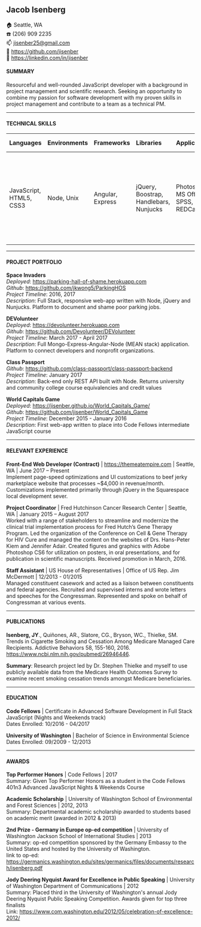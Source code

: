 ## Jacob Isenberg ##
:house: Seattle, WA   
:telephone: (206) 909 2235   
:mailbox:  jisenber25@gmail.com  
:floppy_disk: https://github.com/jisenber  
:necktie: https://linkedin.com/in/jisenber  


#### SUMMARY ####  
Resourceful and well-rounded JavaScript developer with a background in project management and scientific research. Seeking an opportunity to combine my passion for software development with my proven skills in project management and contribute to a team as a technical PM.

---

#### TECHNICAL SKILLS ####  

| **Languages** | **Environments** | **Frameworks** | **Libraries** | **Applications** | **Design Concepts** | **Tools & More** |  
|:-----------|:-----------|:-----------|:-----------|:-----------|:-----------|:-----------|  
  |  JavaScript, HTML5, CSS3  |  Node,  Unix  |  Angular, Express  |  jQuery, Boostrap, Handlebars, Nunjucks  |  Photoshop, MS Office, SPSS, REDCap  |  REST, MVC, Responsive, TDD, CI/CD  |  Git, Heroku, MongoDB, Webpack, Mocha, Chai, Karma, Babel, Gulp, Passport, Bcrypt, Superagent  |


---

#### PROJECT PORTFOLIO ####

 **Space Invaders**  
 *Deployed*: https://parking-hall-of-shame.herokuapp.com  
 *Github*: https://github.com/jkwong5/ParkingHOS  
 *Project Timeline*: 2016, 2017  
 *Description*: Full Stack, responsive web-app written with Node, jQuery and Nunjucks. Platform to document and shame poor parking jobs.

**DEVolunteer**  
*Deployed*: https://devolunteer.herokuapp.com  
*Github*: https://github.com/Devolunteer/DEVolunteer  
*Project Timeline*: March 2017 - April 2017  
*Description*: Full Mongo-Express-Angular-Node (MEAN stack) application. Platform to connect developers and nonprofit organizations.

**Class Passport**  
*Github*: https://github.com/class-passport/class-passport-backend  
*Project Timeline*: January 2017  
*Description*: Back-end only REST API built with Node. Returns university and community college course equivalencies and credit values  

**World Capitals Game**  
*Deployed*: https://jisenber.github.io/World_Capitals_Game/  
*Github*: https://github.com/jisenber/World_Capitals_Game  
*Project Timeline*: December 2015 - January 2016  
*Description*: First web-app written to place into Code Fellows intermediate JavaScript course

---

#### RELEVANT EXPERIENCE ####
**Front-End Web Developer (Contract)** | https://themeatempire.com | Seattle, WA | June 2017 – Present  
Implement page-speed optimizations and UI customizations to beef jerky marketplace website that processes ~$4,000 in revenue/month. Customizations implemented primarily through jQuery in the Squarespace local development sever.

**Project Coordinator** | Fred Hutchinson Cancer Research Center | Seattle, WA | January 2015 – August 2017  
Worked with a range of stakeholders to streamline and modernize the clinical trial implementation process for Fred Hutch’s Gene Therapy Program. Led the organization of the Conference on Cell & Gene Therapy for HIV Cure and managed the content on the websites of Drs. Hans-Peter Kiem and Jennifer Adair. Created figures and graphics with Adobe Photoshop CS6 for utilization on posters, in oral presentations, and for publication in scientific manuscripts. Received promotion in March, 2016.

**Staff Assistant** | US House of Representatives | Office of US Rep. Jim McDermott | 12/2013 - 01/2015  
Managed constituent casework and acted as a liaison between constituents and federal agencies. Recruited and supervised interns and wrote letters and speeches for the Congressman. Represented and spoke on behalf of Congressman at various events.

---

#### PUBLICATIONS ####
**Isenberg, JY**., Quiñones, AR., Slatore, CG., Bryson, WC., Thielke, SM. Trends in Cigarette Smoking and Cessation Among Medicare Managed Care Recipients. Addictive Behaviors 58, 155-160, 2016. https://www.ncbi.nlm.nih.gov/pubmed/26946446.

**Summary**: Research project led by Dr. Stephen Thielke and myself to use publicly available data from the Medicare Health Outcomes Survey to examine recent smoking cessation trends amongst Medicare beneficiaries.

---

#### EDUCATION ####
**Code Fellows** | Certificate in Advanced Software Development in Full Stack JavaScript (Nights and Weekends track)  
Dates Enrolled: 10/2016 - 04/2017

**University of Washington** | Bachelor of Science in Environmental Science  
Dates Enrolled: 09/2009 - 12/2013

---

#### AWARDS ####
**Top Performer Honors** | Code Fellows | 2017  
Summary: Given Top Performer Honors as a student in the Code Fellows 401n3 Advanced JavaScript Nights & Weekends Course

**Academic Scholarship** | University of Washington School of Environmental and Forest Sciences | 2012, 2013  
Summary: Departmental academic scholarship awarded to students based on academic merit (awarded in 2012 & 2013)

**2nd Prize - Germany in Europe op-ed competition** | University of Washington Jackson School of International Studies | 2013  
Summary: op-ed competition sponsored by the Germany Embassy to the United States and hosted by the University of Washington.  
link to op-ed: https://germanics.washington.edu/sites/germanics/files/documents/research/isenberg.pdf

**Jody Deering Nyquist Award for Excellence in Public Speaking** | University of Washington Department of Communications | 2012  
Summary: Placed third in the University of Washington's annual Jody Deering Nyquist Public Speaking Competition. Awards given for top three finalists  
Link: https://www.com.washington.edu/2012/05/celebration-of-excellence-2012/
